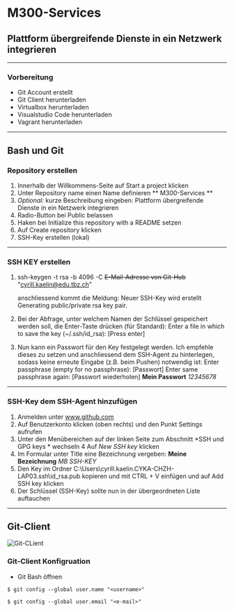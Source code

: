 # M300-Services #
## Plattform übergreifende Dienste in ein Netzwerk integrieren ##
***
### Vorbereitung ###
- Git Account erstellt
- Git Client herunterladen
- Virtualbox herunterladen
- Visualstudio Code herunterladen
- Vagrant herunterladen
***
## Bash und Git ##
### Repository erstellen ###
1. Innerhalb der Willkommens-Seite auf Start a project klicken
2. Unter Repository name einen Name definieren ** M300-Services **
3. *Optional:* kurze Beschreibung eingeben: Plattform übergreifende Dienste in ein Netzwerk integrieren
4. Radio-Button bei Public belassen
5. Haken bei Initialize this repository with a README setzen
6. Auf Create repository klicken
7. SSH-Key erstellen (lokal)
***
### SSH KEY erstellen ###
1. ssh-keygen -t rsa -b 4096 -C ~~E-Mail-Adresse von Git-Hub~~ "cyrill.kaelin@edu.tbz.ch"
  
   anschliessend kommt die Meldung: Neuer SSH-Key wird erstellt Generating public/private rsa key pair.
2. Bei der Abfrage, unter welchem Namen der Schlüssel gespeichert werden soll, die Enter-Taste drücken (für Standard):
   Enter a file in which to save the key (~/.ssh/id_rsa): [Press enter]
3. Nun kann ein Passwort für den Key festgelegt werden. Ich empfehle dieses zu setzen und anschliessend dem SSH-Agent zu hinterlegen, 
   sodass keine erneute Eingabe     (z.B. beim Pushen) notwendig ist:
   Enter passphrase (empty for no passphrase): [Passwort] 
   Enter same passphrase again: [Passwort wiederholen]
  **Mein Passwort** *12345678*
  ***
### SSH-Key dem SSH-Agent hinzufügen ###

1. Anmelden unter www.github.com
2. Auf Benutzerkonto klicken (oben rechts) und den Punkt Settings aufrufen
3. Unter den Menübereichen auf der linken Seite zum Abschnitt *SSH und GPG keys * wechseln
4  Auf *New SSH key* klicken
5. Im Formular unter Title eine Bezeichnung vergeben: **Meine Bezeichnung**  *MB SSH-KEY*
6. Den Key im Ordner C:\Users\cyrill.kaelin.CYKA-CHZH-LAP03\.ssh\id_rsa.pub kopieren und mit CTRL + V einfügen und auf Add SSH key klicken
7. Der Schlüssel (SSH-Key) sollte nun in der übergeordneten Liste auftauchen
***
## Git-Client ##
![Git-CLient](https://github.com/mc-b/M300/raw/master/images/Git_36x36.png)

### Git-Client Konfigruation ###
- Git Bash öffnen

`$ git config --global user.name "<username>"`

`$ git config --global user.email "<e-mail>" `
